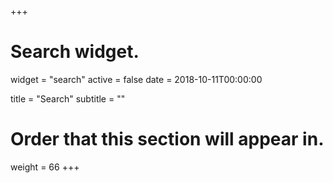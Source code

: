 +++
# Search widget.
widget = "search"
active = false
date = 2018-10-11T00:00:00

title = "Search"
subtitle = ""

# Order that this section will appear in.
weight = 66
+++
